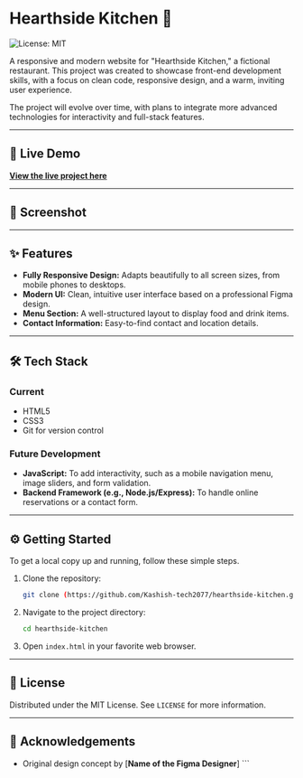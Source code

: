 # Hearthside Kitchen 🍴

![License: MIT](https://img.shields.io/badge/License-MIT-yellow.svg)

A responsive and modern website for "Hearthside Kitchen," a fictional restaurant. This project was created to showcase front-end development skills, with a focus on clean code, responsive design, and a warm, inviting user experience.

The project will evolve over time, with plans to integrate more advanced technologies for interactivity and full-stack features.

---

## 🚀 Live Demo

[**View the live project here**](https://github.com/Kashish-tech2077/hearthside-kitchen)

---

## 📸 Screenshot

<!-- ![Hearthside Kitchen Screenshot](./screenshot.png) -->

---

## ✨ Features

* **Fully Responsive Design:** Adapts beautifully to all screen sizes, from mobile phones to desktops.
* **Modern UI:** Clean, intuitive user interface based on a professional Figma design.
* **Menu Section:** A well-structured layout to display food and drink items.
* **Contact Information:** Easy-to-find contact and location details.

---

## 🛠️ Tech Stack

### Current
* HTML5
* CSS3
* Git for version control

### Future Development
* **JavaScript:** To add interactivity, such as a mobile navigation menu, image sliders, and form validation.
* **Backend Framework (e.g., Node.js/Express):** To handle online reservations or a contact form.

---

## ⚙️ Getting Started

To get a local copy up and running, follow these simple steps.

1.  Clone the repository:
    ```sh
    git clone (https://github.com/Kashish-tech2077/hearthside-kitchen.git)
    ```
2.  Navigate to the project directory:
    ```sh
    cd hearthside-kitchen
    ```
3.  Open `index.html` in your favorite web browser.

---

## 📄 License

Distributed under the MIT License. See `LICENSE` for more information.

---

## 🙏 Acknowledgements

* Original design concept by [**Name of the Figma Designer**] ```
